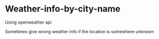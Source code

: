 # Weather-info-by-city-name

Using openweather api

Sometimes give wrong weather info if the location is somewhere unknown
